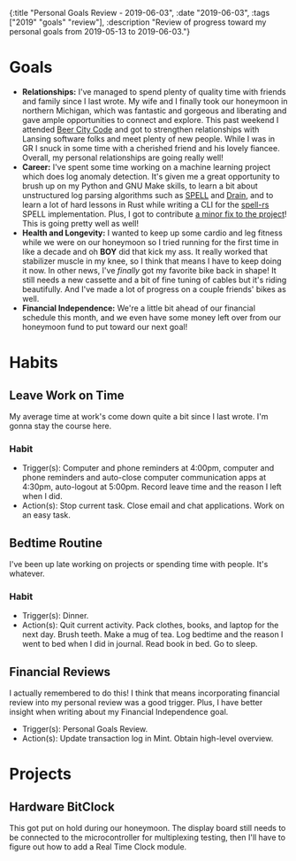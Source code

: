 {:title "Personal Goals Review - 2019-06-03", :date "2019-06-03", :tags ["2019" "goals" "review"], :description "Review of progress toward my personal goals from 2019-05-13 to 2019-06-03."}


# Goals
* **Relationships:** I've managed to spend plenty of quality time with friends and family since I last wrote. My wife and I finally took our honeymoon in northern Michigan, which was fantastic and gorgeous and liberating and gave ample opportunities to connect and explore. This past weekend I attended [Beer City Code](https://beercitycode.com/) and got to strengthen relationships with Lansing software folks and meet plenty of new people. While I was in GR I snuck in some time with a cherished friend and his lovely fiancee. Overall, my personal relationships are going really well!
* **Career:** I've spent some time working on a machine learning project which does log anomaly detection. It's given me a great opportunity to brush up on my Python and GNU Make skills, to learn a bit about unstructured log parsing algorithms such as [SPELL](https://www.cs.utah.edu/~lifeifei/papers/spell.pdf) and [Drain](http://jmzhu.logpai.com/pub/pjhe_icws2017.pdf), and to learn a lot of hard lessons in Rust while writing a CLI for the [spell-rs](https://github.com/nbigaouette/spell-rs) SPELL implementation. Plus, I got to contribute [a minor fix to the project](https://github.com/nbigaouette/spell-rs/pull/4)! This is going pretty well as well!
* **Health and Longevity:** I wanted to keep up some cardio and leg fitness while we were on our honeymoon so I tried running for the first time in like a decade and oh **BOY** did that kick my ass. It really worked that stabilizer muscle in my knee, so I think that means I have to keep doing it now. In other news, I've *finally* got my favorite bike back in shape! It still needs a new cassette and a bit of fine tuning of cables but it's riding beautifully. And I've made a lot of progress on a couple friends' bikes as well.
* **Financial Independence:** We're a little bit ahead of our financial schedule this month, and we even have some money left over from our honeymoon fund to put toward our next goal!

# Habits
## Leave Work on Time
My average time at work's come down quite a bit since I last wrote. I'm gonna stay the course here.

### Habit
* Trigger(s): Computer and phone reminders at 4:00pm, computer and phone reminders and auto-close computer communication apps at 4:30pm, auto-logout at 5:00pm. Record leave time and the reason I left when I did.
* Action(s): Stop current task. Close email and chat applications. Work on an easy task.

## Bedtime Routine
I've been up late working on projects or spending time with people. It's whatever.

### Habit
* Trigger(s): Dinner.
* Action(s): Quit current activity. Pack clothes, books, and laptop for
 the next day. Brush teeth. Make a mug of tea. Log bedtime and the reason I went to bed when I did in journal. Read book in bed. Go to sleep.

## Financial Reviews
I actually remembered to do this! I think that means incorporating financial review into my personal review was a good trigger. Plus, I have better insight when writing about my Financial Independence goal.

* Trigger(s): Personal Goals Review.
* Action(s): Update transaction log in Mint. Obtain high-level overview.

# Projects
## Hardware BitClock
This got put on hold during our honeymoon. The display board still needs to be connected to the microcontroller for multiplexing testing, then I'll have to figure out how to add a Real Time Clock module.